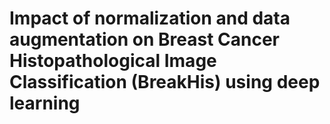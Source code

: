 # Impact of normalization and data augmentation on Breast Cancer Histopathological Image Classification (BreakHis) using deep learning

